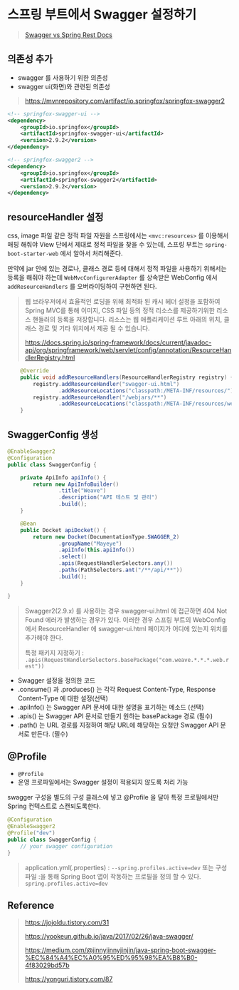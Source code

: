# 스프링 부트에서 Swagger 설정하기

> [Swagger vs Spring Rest Docs](https://woowabros.github.io/experience/2018/12/28/spring-rest-docs.html)

## 의존성 추가

- swagger 를 사용하기 위한 의존성
- swagger ui(화면)와 관련된 의존성

> https://mvnrepository.com/artifact/io.springfox/springfox-swagger2

```xml
<!-- springfox-swagger-ui -->
<dependency>
    <groupId>io.springfox</groupId>
    <artifactId>springfox-swagger-ui</artifactId>
    <version>2.9.2</version>
</dependency>

<!-- springfox-swagger2 -->
<dependency>
    <groupId>io.springfox</groupId>
    <artifactId>springfox-swagger2</artifactId>
    <version>2.9.2</version>
</dependency>
```

## resourceHandler 설정

css, image 파일 같은 정적 파일 자원을 스프링에서는 `<mvc:resources>` 를 이용해서 매핑 해줘야 View 단에서 제대로 정적 파일을 찾을 수 있는데, 스프링 부트는 `spring-boot-starter-web` 에서
알아서 처리해준다.

만약에 jar 안에 있는 경로나, 클래스 경로 등에 대해서 정적 파일을 사용하기 위해서는 등록을 해줘야 하는데 `WebMvcConfigurerAdapter` 를 상속받은 WebConfig 에서 `addResourceHandlers` 를 오버라이딩하여
구현하면 된다.

> 웹 브라우저에서 효율적인 로딩을 위해 최적화 된 캐시 헤더 설정을 포함하여 Spring MVC를 통해 이미지, CSS 파일 등의 정적 리소스를 제공하기위한 리소스 핸들러의 등록을 저장합니다. 리소스는 웹 애플리케이션 루트 아래의 위치, 클래스 경로 및 기타 위치에서 제공 될 수 있습니다.
>
> https://docs.spring.io/spring-framework/docs/current/javadoc-api/org/springframework/web/servlet/config/annotation/ResourceHandlerRegistry.html

```java
    @Override
    public void addResourceHandlers(ResourceHandlerRegistry registry) {
        registry.addResourceHandler("swagger-ui.html")
                .addResourceLocations("classpath:/META-INF/resources/");
        registry.addResourceHandler("/webjars/**")
                .addResourceLocations("classpath:/META-INF/resources/webjars/");
    }
```

## SwaggerConfig 생성

```java
@EnableSwagger2
@Configuration
public class SwaggerConfig {

    private ApiInfo apiInfo() {
        return new ApiInfoBuilder()
                .title("Weave")
                .description("API 테스트 및 관리")
                .build();
    }

    @Bean
    public Docket apiDocket() {
        return new Docket(DocumentationType.SWAGGER_2)
                .groupName("Mayeye")
                .apiInfo(this.apiInfo())
                .select()
                .apis(RequestHandlerSelectors.any())
                .paths(PathSelectors.ant("/**/api/**"))
                .build();
    }

}
```

>  Swagger2(2.9.x) 를 사용하는 경우 swagger-ui.html 에 접근하면 404 Not Found 에러가 발생하는 경우가 있다. 이러한 경우 스프링 부트의 WebConfig 에서 ResourceHandler 에 
 swagger-ui.html 페이지가 어디에 있는지 위치를 추가해야 한다.
> 
> 특정 패키지 지정하기 : `.apis(RequestHandlerSelectors.basePackage("com.weave.*.*.*.web.rest"))`

- Swagger 설정을 정의한 코드
 - .consume() 과 .produces() 는 각각 Request Content-Type, Response Content-Type 에 대한 설정(선택)
 - .apiInfo() 는 Swagger API 문서에 대한 설명을 표기하는 메소드 (선택)
 - .apis() 는 Swagger API 문서로 만들기 원하는 basePackage 경로 (필수)
 - .path() 는 URL 경로를 지정하여 해당 URL에 해당하는 요청만 Swagger API 문서로 만든다. (필수)
 
 
 ## @Profile
 
 - `@Profile`
  - 운영 프로파일에서는 Swagger 설정이 적용되지 않도록 처리 가능
  
swagger 구성을 별도의 구성 클래스에 넣고 @Profile 을 달아 특정 프로필에서만 Spring 컨텍스트로 스캔되도록한다.

```java
@Configuration
@EnableSwagger2
@Profile("dev")
public class SwaggerConfig {
    // your swagger configuration
}
```

> application.yml(.properties) : `--spring.profiles.active=dev` 또는 구성 파일 :을 통해 Spring Boot 앱이 작동하는 프로필을 정의 할 수 있다. `spring.profiles.active=dev`

## Reference

> https://jojoldu.tistory.com/31
>
> https://yookeun.github.io/java/2017/02/26/java-swagger/
> 
> https://medium.com/@jinnyjinnyjinjin/java-spring-boot-swagger-%EC%84%A4%EC%A0%95%ED%95%98%EA%B8%B0-4f83029bd57b
>
> https://yonguri.tistory.com/87
